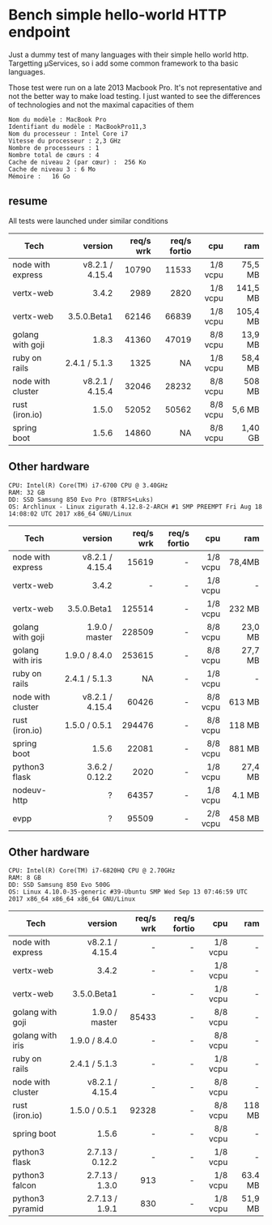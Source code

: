 # Bench simple hello-world HTTP endpoint

Just a dummy test of many languages with their simple hello world http.
Targetting µServices, so i add some common framework to tha basic languages.

Those test were run on a late 2013 Macbook Pro. It's not representative and not the better way to make load testing.
I just wanted to see the differences of technologies and not the maximal capacities of them

```
Nom du modèle :	MacBook Pro
Identifiant du modèle :	MacBookPro11,3
Nom du processeur :	Intel Core i7
Vitesse du processeur :	2,3 GHz
Nombre de processeurs :	1
Nombre total de cœurs :	4
Cache de niveau 2 (par cœur) :	256 Ko
Cache de niveau 3 :	6 Mo
Mémoire :	16 Go
```

## resume

All tests were launched under similar conditions

| Tech              | version          | req/s wrk | req/s fortio | cpu      | ram      |
| ----------------- | ----------------:| ---------:| ------------:| --------:| --------:|
| node with express | v8.2.1 / 4.15.4 | 10790     | 11533        | 1/8 vcpu | 75,5 MB   |
| vertx-web         | 3.4.2           | 2989      | 2820         | 1/8 vcpu | 141,5 MB  |
| vertx-web         | 3.5.0.Beta1     | 62146     | 66839        | 1/8 vcpu | 105,4 MB  |
| golang with goji  | 1.8.3           | 41360     | 47019        | 8/8 vcpu | 13,9 MB   |
| ruby on rails     | 2.4.1 / 5.1.3   | 1325      | NA           | 1/8 vcpu | 58,4 MB   |
| node with cluster | v8.2.1 / 4.15.4 | 32046     | 28232        | 8/8 vcpu | 508 MB    |
| rust (iron.io)    | 1.5.0           | 52052     | 50562        | 8/8 vcpu | 5,6 MB    |
| spring boot       | 1.5.6           | 14860     | NA           | 8/8 vcpu | 1,40 GB   |

## Other hardware

```
CPU: Intel(R) Core(TM) i7-6700 CPU @ 3.40GHz
RAM: 32 GB
DD: SSD Samsung 850 Evo Pro (BTRFS+Luks)
OS: Archlinux - Linux zigurath 4.12.8-2-ARCH #1 SMP PREEMPT Fri Aug 18 14:08:02 UTC 2017 x86_64 GNU/Linux
```

| Tech              | version          | req/s wrk | req/s fortio | cpu      | ram      |
| ----------------- | ----------------:| ---------:| ------------:| --------:| --------:|
| node with express | v8.2.1 / 4.15.4 | 15619     | -            | 1/8 vcpu | 78,4MB    |
| vertx-web         | 3.4.2           | -         | -            | 1/8 vcpu | -         |
| vertx-web         | 3.5.0.Beta1     | 125514    | -            | 1/8 vcpu | 232 MB    |
| golang with goji  | 1.9.0 / master  | 228509    | -            | 8/8 vcpu | 23,0 MB   |
| golang with iris  | 1.9.0 / 8.4.0   | 253615    | -            | 8/8 vcpu | 27,7 MB   |
| ruby on rails     | 2.4.1 / 5.1.3   | NA        | -            | 1/8 vcpu | -         |
| node with cluster | v8.2.1 / 4.15.4 | 60426     | -            | 8/8 vcpu | 613 MB    |
| rust (iron.io)    | 1.5.0 / 0.5.1   | 294476    | -            | 8/8 vcpu | 118 MB    |
| spring boot       | 1.5.6           | 22081     | -            | 8/8 vcpu | 881 MB    |
| python3 flask     | 3.6.2 / 0.12.2  | 2020      | -            | 1/8 vcpu | 27,4 MB   |
| nodeuv-http       | ?               | 64357     | -            | 1/8 vcpu | 4.1 MB    |
| evpp              | ?               | 95509     | -            | 2/8 vcpu | 458 MB    |

## Other hardware

```
CPU: Intel(R) Core(TM) i7-6820HQ CPU @ 2.70GHz
RAM: 8 GB
DD: SSD Samsung 850 Evo 500G
OS: Linux 4.10.0-35-generic #39-Ubuntu SMP Wed Sep 13 07:46:59 UTC 2017 x86_64 x86_64 x86_64 GNU/Linux
```

| Tech              | version          | req/s wrk | req/s fortio | cpu      | ram      |
| ----------------- | ----------------:| ---------:| ------------:| --------:| --------:|
| node with express | v8.2.1 / 4.15.4 | -          | -            | 1/8 vcpu | -        |
| vertx-web         | 3.4.2           | -          | -            | 1/8 vcpu | -        |
| vertx-web         | 3.5.0.Beta1     | -          | -            | 1/8 vcpu | -        |
| golang with goji  | 1.9.0 / master  | 85433      | -            | 8/8 vcpu | -        |
| golang with iris  | 1.9.0 / 8.4.0   | -          | -            | 8/8 vcpu | -        |
| ruby on rails     | 2.4.1 / 5.1.3   | -          | -            | 1/8 vcpu | -        |
| node with cluster | v8.2.1 / 4.15.4 | -          | -            | 8/8 vcpu | -        |
| rust (iron.io)    | 1.5.0 / 0.5.1   | 92328      | -            | 8/8 vcpu | 118 MB   |
| spring boot       | 1.5.6           | -          | -            | 8/8 vcpu | -        |
| python3 flask     | 2.7.13 / 0.12.2 | -          | -            | 1/8 vcpu | -        |
| python3 falcon    | 2.7.13 / 1.3.0  | 913        | -            | 1/8 vcpu | 63.4 MB  |
| python3 pyramid   | 2.7.13 / 1.9.1  | 830        | -            | 1/8 vcpu | 51,9 MB  |
